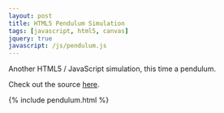 ```yaml
---
layout: post
title: HTML5 Pendulum Simulation
tags: [javascript, html5, canvas]
jquery: true
javascript: /js/pendulum.js
---
```


Another HTML5 / JavaScript simulation, this time a pendulum.

Check out the source [here](https://github.com/hendrixjoseph/hendrixjoseph.github.io/blob/master/js/pendulum.js).

{% include pendulum.html %}
